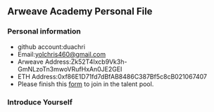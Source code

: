 ## Arweave Academy Personal File

### Personal information

- github account:duachri
- Email:yolchris460@gmail.com
- Arweave Address:Zk52T4Ixcb9Vk3h-GmNLzoTn3mwoVRufHxAn0JE2GEI
- ETH Address:0xf86E1D71fd7dBfAB8486C387Bf5c8cB021067407
- Please finish this [form](https://docs.google.com/forms/d/e/1FAIpQLSfWA5fIIcBgmRppm3jNz5vmf9Mai_QMVil-2pO4r7YKn_Zhtw/viewform?usp=sf_link) to join in the talent pool.

### Introduce Yourself
